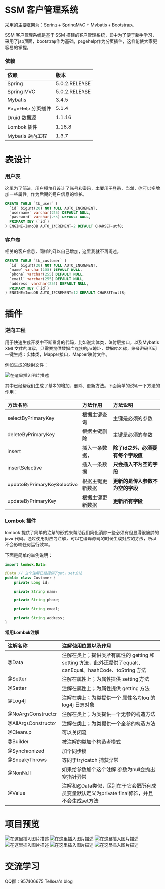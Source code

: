# SSM 客户管理系统

采用的主要框架为：Spring + SpringMVC + Mybatis + Bootstrap。

SSM 客户管理系统是基于 SSM 搭建的客户管理系统，其中为了便于新手学习，采用了jsp页面，bootstrap作为基础，pagehelp作为分页插件，这样能使大家更容易的掌握。

### 依赖

| 依赖| 版本 |
|:--|:--|
| Spring | 5.0.2.RELEASE |
| Spring MVC | 5.0.2.RELEASE |
| Mybatis | 3.4.5 |
| PageHelp 分页插件 | 5.1.4 |
| Druid 数据源 | 1.1.16 |
| Lombok 插件 | 1.18.8 |
| Mybatis 逆向工程| 1.3.7 |

#  表设计
### 用户表

这里为了简洁，用户模块只设计了账号和密码，主要用于登录，当然，你可以多增加一些属性，作为后期的用户信息的维护。

```sql
CREATE TABLE `tb_user` (
  `id` bigint(20) NOT NULL AUTO_INCREMENT,
  `username` varchar(255) DEFAULT NULL,
  `password` varchar(255) DEFAULT NULL,
  PRIMARY KEY (`id`)
) ENGINE=InnoDB AUTO_INCREMENT=2 DEFAULT CHARSET=utf8;
```

### 客户表

相关的客户信息，同样的可以自己增加，这里我就不再阐述。

```sql
CREATE TABLE `tb_customer` (
  `id` bigint(20) NOT NULL AUTO_INCREMENT,
  `name` varchar(255) DEFAULT NULL,
  `phone` varchar(255) DEFAULT NULL,
  `email` varchar(255) DEFAULT NULL,
  `address` varchar(255) DEFAULT NULL,
  PRIMARY KEY (`id`)
) ENGINE=InnoDB AUTO_INCREMENT=12 DEFAULT CHARSET=utf8;
```

# 插件
### 逆向工程

用于快速生成开发中不断重复的代码，比如说实体类，映射层接口，以及Mybatis XML文件的编写，只需要提供数据库连接的jar地址，数据库名称，账号密码即可一键生成：实体类，Mapper接口，Mapper映射文件。

例如生成的映射文件：

![在这里插入图片描述](https://github.com/Tellsea/ssm/blob/master/doc/images/100.png)

其中已经帮我们生成了基本的增加、删除、更新方法。下面简单的说明一下方法的作用：

|方法名称| 方法作用 | 方法说明 |
|:--|:--|:--|
| selectByPrimaryKey | 根据主键查询 | 主键是必须的参数 |
| deleteByPrimaryKey | 根据主键删除 | 主键是必须的参数 |
| insert | 插入一条数据，| **除了id之外，必须要有每个字段值** |
| insertSelective | 插入一条数据 | **只会插入不为空的字段** |
| updateByPrimaryKeySelective | 根据主键更新数据 | **更新的是传入参数不为空的字段** |
| updateByPrimaryKey | 根据主键更新数据 | **更新所有字段** | 

### Lombok 插件

lombok 提供了简单的注解的形式来帮助我们简化消除一些必须有但显得很臃肿的 java 代码。通过使用对应的注解，可以在编译源码的时候生成对应的方法，所以不会影响任何运行效率。

下面是简单的举例说明：
```java
import lombok.Data;

@Data // 这个注解已经提供了get，set方法
public class Customer {
    private Long id;

    private String name;

    private String phone;

    private String email;

    private String address;
}
```

**常用Lombok注解**

|注解名称| 注解使用位置以及作用 |
|:--|:--|
| @Data |  注解在类上；提供类所有属性的 getting 和 setting 方法，此外还提供了equals、canEqual、hashCode、toString 方法 |
| @Setter |  注解在属性上；为属性提供 setting 方法 |
| @Setter |  注解在属性上；为属性提供 getting 方法 |
| @Log4j | 注解在类上；为类提供一个 属性名为log 的 log4j 日志对象 |
| @NoArgsConstructor | 注解在类上；为类提供一个无参的构造方法 |
| @AllArgsConstructor  | 注解在类上；为类提供一个全参的构造方法 |
| @Cleanup  | 可以关闭流 |
| @Builder  | 被注解的类加个构造者模式 |
| @Synchronized  | 加个同步锁 |
| @SneakyThrows  | 等同于try/catch 捕获异常 |
| @NonNull  | 如果给参数加个这个注解 参数为null会抛出空指针异常 |
| @Value  | 注解和@Data类似，区别在于它会把所有成员变量默认定义为private final修饰，并且不会生成set方法 |

# 项目预览

![在这里插入图片描述](https://github.com/Tellsea/ssm/blob/master/doc/images/01.png)
![在这里插入图片描述](https://github.com/Tellsea/ssm/blob/master/doc/images/02.png)
![在这里插入图片描述](https://github.com/Tellsea/ssm/blob/master/doc/images/03.png)
![在这里插入图片描述](https://github.com/Tellsea/ssm/blob/master/doc/images/04.png)
![在这里插入图片描述](https://github.com/Tellsea/ssm/blob/master/doc/images/05.png)
![在这里插入图片描述](https://github.com/Tellsea/ssm/blob/master/doc/images/06.png)

# 交流学习

QQ群：957406675 Tellsea's blog
